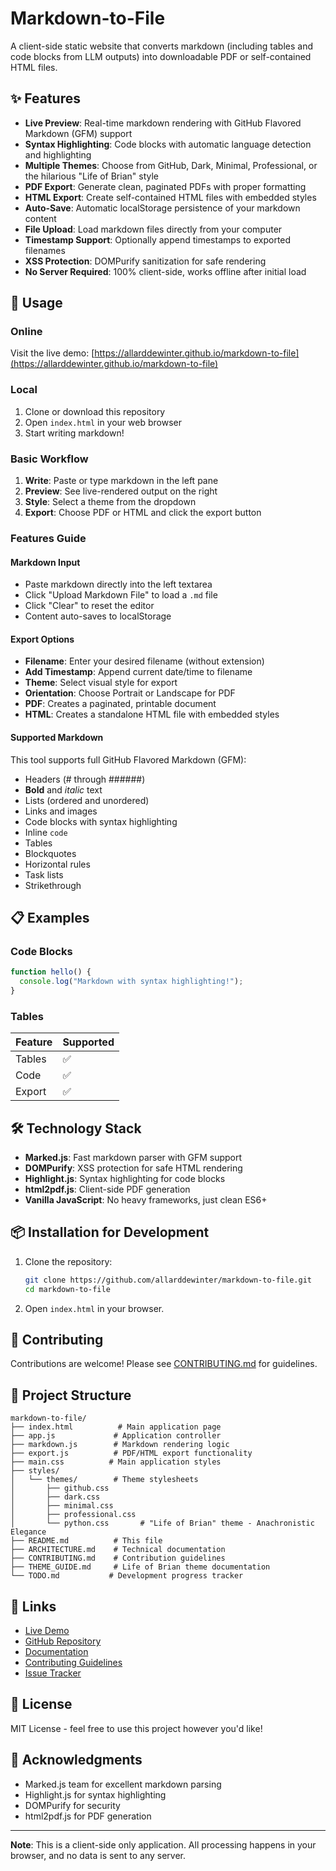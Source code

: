 # Markdown-to-File

A client-side static website that converts markdown (including tables and code blocks from LLM outputs) into downloadable PDF or self-contained HTML files.

## ✨ Features

- **Live Preview**: Real-time markdown rendering with GitHub Flavored Markdown (GFM) support
- **Syntax Highlighting**: Code blocks with automatic language detection and highlighting
- **Multiple Themes**: Choose from GitHub, Dark, Minimal, Professional, or the hilarious "Life of Brian" style
- **PDF Export**: Generate clean, paginated PDFs with proper formatting
- **HTML Export**: Create self-contained HTML files with embedded styles
- **Auto-Save**: Automatic localStorage persistence of your markdown content
- **File Upload**: Load markdown files directly from your computer
- **Timestamp Support**: Optionally append timestamps to exported filenames
- **XSS Protection**: DOMPurify sanitization for safe rendering
- **No Server Required**: 100% client-side, works offline after initial load

## 🚀 Usage

### Online
Visit the live demo: [https://allarddewinter.github.io/markdown-to-file](https://allarddewinter.github.io/markdown-to-file)

### Local
1. Clone or download this repository
2. Open `index.html` in your web browser
3. Start writing markdown!

### Basic Workflow
1. **Write**: Paste or type markdown in the left pane
2. **Preview**: See live-rendered output on the right
3. **Style**: Select a theme from the dropdown
4. **Export**: Choose PDF or HTML and click the export button

### Features Guide

#### Markdown Input
- Paste markdown directly into the left textarea
- Click "Upload Markdown File" to load a `.md` file
- Click "Clear" to reset the editor
- Content auto-saves to localStorage

#### Export Options
- **Filename**: Enter your desired filename (without extension)
- **Add Timestamp**: Append current date/time to filename
- **Theme**: Select visual style for export
- **Orientation**: Choose Portrait or Landscape for PDF
- **PDF**: Creates a paginated, printable document
- **HTML**: Creates a standalone HTML file with embedded styles

#### Supported Markdown

This tool supports full GitHub Flavored Markdown (GFM):

- Headers (# through ######)
- **Bold** and *italic* text
- Lists (ordered and unordered)
- Links and images
- Code blocks with syntax highlighting
- Inline `code`
- Tables
- Blockquotes
- Horizontal rules
- Task lists
- Strikethrough

## 📋 Examples

### Code Blocks
```javascript
function hello() {
  console.log("Markdown with syntax highlighting!");
}
```

### Tables
| Feature | Supported |
|---------|-----------|
| Tables  | ✅        |
| Code    | ✅        |
| Export  | ✅        |

## 🛠️ Technology Stack

- **Marked.js**: Fast markdown parser with GFM support
- **DOMPurify**: XSS protection for safe HTML rendering
- **Highlight.js**: Syntax highlighting for code blocks
- **html2pdf.js**: Client-side PDF generation
- **Vanilla JavaScript**: No heavy frameworks, just clean ES6+

## 📦 Installation for Development

1. Clone the repository:
   ```bash
   git clone https://github.com/allarddewinter/markdown-to-file.git
   cd markdown-to-file
   ```

2. Open `index.html` in your browser.

## 🤝 Contributing

Contributions are welcome! Please see [CONTRIBUTING.md](CONTRIBUTING.md) for guidelines.

## 📄 Project Structure

```
markdown-to-file/
├── index.html          # Main application page
├── app.js             # Application controller
├── markdown.js        # Markdown rendering logic
├── export.js          # PDF/HTML export functionality
├── main.css          # Main application styles
├── styles/
│   └── themes/        # Theme stylesheets
│       ├── github.css
│       ├── dark.css
│       ├── minimal.css
│       ├── professional.css
│       └── python.css       # "Life of Brian" theme - Anachronistic Elegance
├── README.md          # This file
├── ARCHITECTURE.md    # Technical documentation
├── CONTRIBUTING.md    # Contribution guidelines
├── THEME_GUIDE.md     # Life of Brian theme documentation
└── TODO.md           # Development progress tracker
```

## 🔗 Links

- [Live Demo](https://allarddewinter.github.io/markdown-to-file)
- [GitHub Repository](https://github.com/allarddewinter/markdown-to-file)
- [Documentation](ARCHITECTURE.md)
- [Contributing Guidelines](CONTRIBUTING.md)
- [Issue Tracker](https://github.com/allarddewinter/markdown-to-file/issues)

## 📝 License

MIT License - feel free to use this project however you'd like!

## 🙏 Acknowledgments

- Marked.js team for excellent markdown parsing
- Highlight.js for syntax highlighting
- DOMPurify for security
- html2pdf.js for PDF generation

---

**Note**: This is a client-side only application. All processing happens in your browser, and no data is sent to any server.




